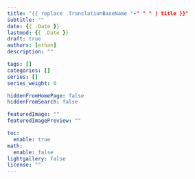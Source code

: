 ```yaml
---
title: "{{ replace .TranslationBaseName "-" " " | title }}"
subtitle: ""
date: {{ .Date }}
lastmod: {{ .Date }}
draft: true
authors: [ethan]
description: ""

tags: []
categories: []
series: []
series_weight: 0

hiddenFromHomePage: false
hiddenFromSearch: false

featuredImage: ""
featuredImagePreview: ""

toc:
  enable: true
math:
  enable: false
lightgallery: false
license: ""
---
```

<!--more-->